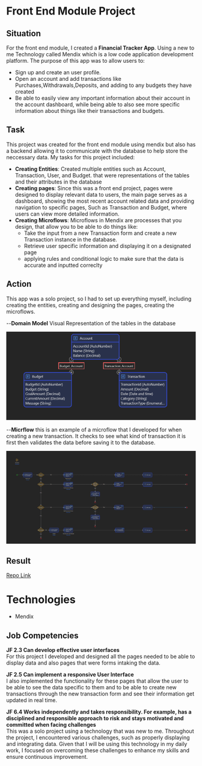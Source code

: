 # Front End Module Project

## Situation

For the front end module, I created a <strong>Financial Tracker App</strong>. Using a new to me Technology called Mendix which is a low code application development platform. The purpose of this app was to allow users to:

<ul>
    <li>Sign up and create an user profile.</li>
    <li>Open an account and add transactions like Purchases,Withdrawals,Deposits, and adding to any budgets they have created</li>
    <li>Be able to easily view any important information about their account in the account dashboard, while being able to also see more specific information about things like their transactions and budgets.</li>
</ul>

## Task

This project was created for the front end module using mendix but also has a backend allowing it to communicate with the database to help store the neccessary data. My tasks for this project included:

<ul>
    <li><strong>Creating Entities</strong>: Created multiple entities such as Account, Transaction, User, and Budget. that were representations of the tables and their attributes in the database </li>
    <li><strong>Creating pages</strong>: Since this was a front end project, pages were designed to display relevant data to users, the main page serves as a dashboard, showing the most recent account related data and providing navigation to specific pages, Such as Transaction and Budget, where users can view more detailed information.</li>
    <li><strong>Creating Microflows</strong>: Microflows in Mendix are processes that you design, that allow you to be able to do things like:
        <ul>
            <li>Take the input from a new Transaction form and create a new Transaction instance in the database.</li>
            <li>Retrieve user specific information and displaying it on a designated page</li>
            <li>applying rules and conditional logic to make sure that the data is accurate and inputted correclty </li>
        </ul>
    </li>
</ul>

## Action

This app was a solo project, so I had to set up everything myself, including creating the entities, creating and designing the pages, creating the microflows.

<p> --<strong>Domain Model</strong> Visual Representation of the tables in the database</p>
<img src="../FrontendProject/ImagesFP/FTAModels.png" alt="Domain Model screenshot" />

<p> --<strong>Micrflow</strong> this is an example of a microflow that I developed for when creating a new transaction. It checks to see what kind of transaction it is first then validates the data before saving it to the database.</p>
<img src="../FrontendProject/ImagesFP/FTAMicroflow.png" alt="Creating transaction microflow" />

## Result

<a href = "https://github.com/andrewozo/Financial-Tracker-Mendix">Repo Link</a>

# Technologies

<ul>
    <li>Mendix</li>
</ul>

## Job Competencies

<p><strong>JF 2.3 Can develop effective user interfaces</strong><br>
For this project I developed and designed all the pages needed to be able to display data and also pages that were forms intaking the data.</p>

<p><strong>JF 2.5 Can implement a responsive User Interface</strong><br>
I also implemented the functionality for these pages that allow the user to be able to see the data specific to them and to be able to create new transactions through the new transaction form and see their information get updated in real time.</p>

<p><strong>JF 6.4 Works independently and takes responsibility. For example, has a disciplined and responsible approach to risk and stays motivated and committed when facing challenges</strong><br>
This was a solo project using a technology that was new to me. Throughout the project, I encountered various challenges, such as properly displaying and integrating data. Given that I will be using this technology in my daily work, I focused on overcoming these challenges to enhance my skills and ensure continuous improvement.</p>
